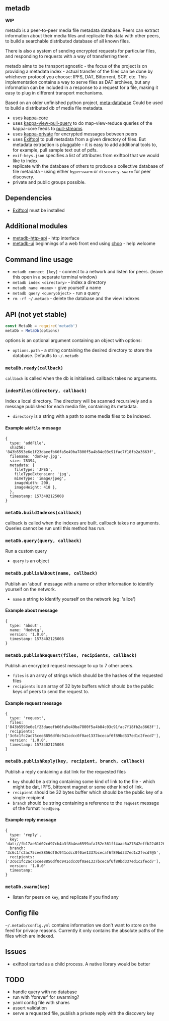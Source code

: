 ## metadb

**WIP**

metadb is a peer-to-peer media file metadata database. Peers can extract information about their media files and replicate this data with other peers, to build a searchable distributed database of all known files.

There is also a system of sending encrypted requests for particular files, and responding to requests with a way of transferring them.

metadb aims to be transport agnostic - the focus of the project is on providing a metadata index - actual transfer of the files can be done by whichever protocol you choose: IPFS, DAT, Bittorrent, SCP, etc. This implementation contains a way to serve files as DAT archives, but any information can be included in a response to a request for a file, making it easy to plug in different transport mechanisms.

Based on an older unfinished python project, [meta-database](https://github.com/ameba23/meta-database)
Could be used to build a distributed db of media file metadata. 

- uses [kappa-core](https://github.com/kappa-db/kappa-core)
- uses [kappa-view-pull-query](https://www.npmjs.com/package/kappa-view-pull-query) to do map-view-reduce queries of the kappa-core feeds to [pull-streams](https://pull-stream.github.io/)
- uses [kappa-private](https://ledger-git.dyne.org/CoBox/kappa-private) for encrypted messages between peers
- uses [Exiftool](https://www.sno.phy.queensu.ca/~phil/exiftool/) to pull metadata from a given directory of files.  But metadata extraction is pluggable - it is easy to add additional tools to, for example, pull sample text out of pdfs.
- `exif-keys.json` specifies a list of attributes from exiftool that we would like to index
- replicate with the database of others to produce a collective database of file metadata - using either `hyperswarm` or `discovery-swarm` for peer discovery.
- private and public groups possible.

## Dependencies

- [Exiftool](https://www.sno.phy.queensu.ca/~phil/exiftool/) must be installed

## Additional modules

- [metadb-http-api](https://github.com/ameba23/metadb-http-api) - http interface
- [metadb-ui](https://github.com/ameba23/metadb-ui) beginnings of a web front end using [choo](https://choo.io/) - help welcome

## Command line usage

- `metadb connect [key]` - connect to a network and listen for peers. (leave this open in a separate terminal window)
- `metadb index <directory>` - index a directory
- `metadb name <name>` - give yourself a name
- `metadb query <queryobject>`  - run a query
- `rm -rf ~/.metadb` - delete the database and the view indexes

## API (not yet stable)

```js
const MetaDb = require('metadb')
metaDb = MetaDb(options)
```
options is an optional argument containing an object with options:
- `options.path` - a string containing the desired directory to store the database. Defaults to `~/.metadb`

### `metaDb.ready(callback)`

`callback` is called when the db is initialised. callback takes no arguments.

### `indexFiles(directory, callback)`

Index a local directory. The directory will be scanned recursively and a message published for each media file, containing its metadata.
- `directory` is a string with a path to some media files to be indexed.

#### Example `addFile` message
```
{
  type: 'addFile',
  sha256: '843b5593e6e1f23daeefb66fa5e49ba7800f5a4b84c03c91fac7f18fb2a3663f',
  filename: 'donkey.jpg',
  size: 78394,
  metadata: {
    fileType: 'JPEG',
    fileTypeExtension: 'jpg',
    mimeType: 'image/jpeg',
    imageWidth: 200,
    imageHeight: 418 },
  },
  timestamp: 1573402125008
}
```

### `metaDb.buildIndexes(callback)`

callback is called when the indexes are built. callback takes no arguments. Queries cannot be run until this method has run.

### `metaDb.query(query, callback)`

Run a custom query
- `query` is an object

### `metaDb.publishAbout(name, callback)`

Publish an 'about' message with a name or other information to identify yourself on the network.
- `name` a string to identify yourself on the network (eg: 'alice')

#### Example about message
```
{
  type: 'about',
  name: 'Hedwig',
  version: '1.0.0',
  timestamp: 1573402125008
}
```


### `metaDb.publishRequest(files, recipients, callback)`

Publish an encrypted request message to up to 7 other peers. 
- `files` is an array of strings which should be the hashes of the requested files
- `recipients` is an array of 32 byte buffers which should be the public keys of peers to send the request to.

#### Example request message
```
{
  type: 'request',
  files: ['843b5593e6e1f23daeefb66fa5e49ba7800f5a4b84c03c91fac7f18fb2a3663f'],
  recipients: ['3c6c1fc2ac75cee8856df0c941cdcc0f0ae1337bcecaf6f89bd337ed1c2fecd7'],
  version: '1.0.0',
  timestamp: 1573402125008
}
```

### `metaDb.publishReply(key, recipient, branch, callback)`

Publish a reply containing a dat link for the requested files
- `key` should be a string containing some kind of link to the file - which might be dat, IPFS, bittorent magnet or some other kind of link.
- `recipient` should be 32 bytes buffer which should be the public key of a single recipient
- `branch` should be string containing a reference to the `request` message of the format `feed@seq`.

#### Example reply message
```
{
  type: 'reply',
  key: 'dat://fb17ae61d02cd97cb4a3f8b4ea6599afa152e361ff4aac6a27842effb2246126',
  branch: '3c6c1fc2ac75cee8856df0c941cdcc0f0ae1337bcecaf6f89bd337ed1c2fecd7@5',
  recipients: ['3c6c1fc2ac75cee8856df0c941cdcc0f0ae1337bcecaf6f89bd337ed1c2fecd7'],
  version: '1.0.0'
  timestamp:
}
```

### `metaDb.swarm(key)`

- listen for peers on `key`, and replicate if you find any

## Config file

`~/.metadb/config.yml` contains information we don't want to store on the feed for privacy reasons. Currently it only contains the absolute paths of the files which are indexed.

## Issues

- exiftool started as a child process.  A native library would be better

## TODO

- handle query with no database
- run with 'forever' for swarming?
- yaml config file with shares
- assert validation
- serve a requested file, publish a private reply with the discovery key 
